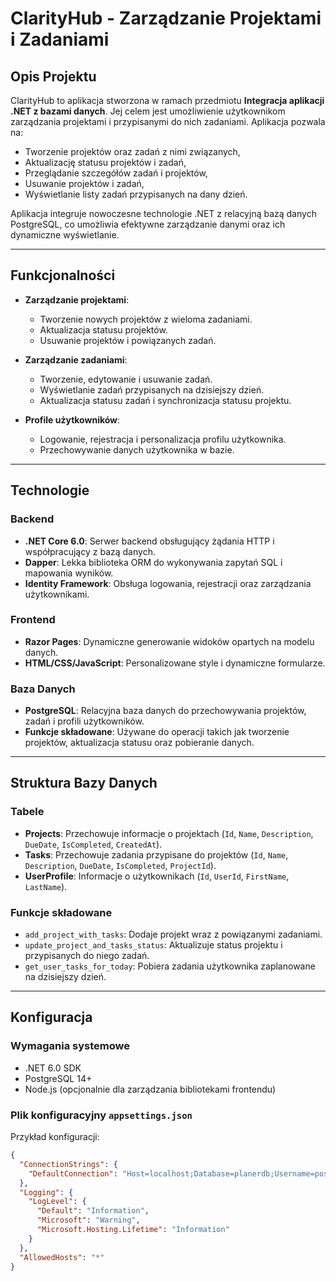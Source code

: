 # ClarityHub - Zarządzanie Projektami i Zadaniami

## Opis Projektu

ClarityHub to aplikacja stworzona w ramach przedmiotu **Integracja aplikacji .NET z bazami danych**. Jej celem jest umożliwienie użytkownikom zarządzania projektami i przypisanymi do nich zadaniami. Aplikacja pozwala na:
- Tworzenie projektów oraz zadań z nimi związanych,
- Aktualizację statusu projektów i zadań,
- Przeglądanie szczegółów zadań i projektów,
- Usuwanie projektów i zadań,
- Wyświetlanie listy zadań przypisanych na dany dzień.

Aplikacja integruje nowoczesne technologie .NET z relacyjną bazą danych PostgreSQL, co umożliwia efektywne zarządzanie danymi oraz ich dynamiczne wyświetlanie.

---

## Funkcjonalności

- **Zarządzanie projektami**:
  - Tworzenie nowych projektów z wieloma zadaniami.
  - Aktualizacja statusu projektów.
  - Usuwanie projektów i powiązanych zadań.

- **Zarządzanie zadaniami**:
  - Tworzenie, edytowanie i usuwanie zadań.
  - Wyświetlanie zadań przypisanych na dzisiejszy dzień.
  - Aktualizacja statusu zadań i synchronizacja statusu projektu.

- **Profile użytkowników**:
  - Logowanie, rejestracja i personalizacja profilu użytkownika.
  - Przechowywanie danych użytkownika w bazie.

---

## Technologie

### Backend
- **.NET Core 6.0**: Serwer backend obsługujący żądania HTTP i współpracujący z bazą danych.
- **Dapper**: Lekka biblioteka ORM do wykonywania zapytań SQL i mapowania wyników.
- **Identity Framework**: Obsługa logowania, rejestracji oraz zarządzania użytkownikami.

### Frontend
- **Razor Pages**: Dynamiczne generowanie widoków opartych na modelu danych.
- **HTML/CSS/JavaScript**: Personalizowane style i dynamiczne formularze.

### Baza Danych
- **PostgreSQL**: Relacyjna baza danych do przechowywania projektów, zadań i profili użytkowników.
- **Funkcje składowane**: Używane do operacji takich jak tworzenie projektów, aktualizacja statusu oraz pobieranie danych.

---

## Struktura Bazy Danych

### Tabele
- **Projects**: Przechowuje informacje o projektach (`Id`, `Name`, `Description`, `DueDate`, `IsCompleted`, `CreatedAt`).
- **Tasks**: Przechowuje zadania przypisane do projektów (`Id`, `Name`, `Description`, `DueDate`, `IsCompleted`, `ProjectId`).
- **UserProfile**: Informacje o użytkownikach (`Id`, `UserId`, `FirstName`, `LastName`).

### Funkcje składowane
- `add_project_with_tasks`: Dodaje projekt wraz z powiązanymi zadaniami.
- `update_project_and_tasks_status`: Aktualizuje status projektu i przypisanych do niego zadań.
- `get_user_tasks_for_today`: Pobiera zadania użytkownika zaplanowane na dzisiejszy dzień.

---

## Konfiguracja

### Wymagania systemowe
- .NET 6.0 SDK
- PostgreSQL 14+
- Node.js (opcjonalnie dla zarządzania bibliotekami frontendu)

### Plik konfiguracyjny `appsettings.json`
Przykład konfiguracji:
```json
{
  "ConnectionStrings": {
    "DefaultConnection": "Host=localhost;Database=planerdb;Username=postgres;Password=yourpassword"
  },
  "Logging": {
    "LogLevel": {
      "Default": "Information",
      "Microsoft": "Warning",
      "Microsoft.Hosting.Lifetime": "Information"
    }
  },
  "AllowedHosts": "*"
}
